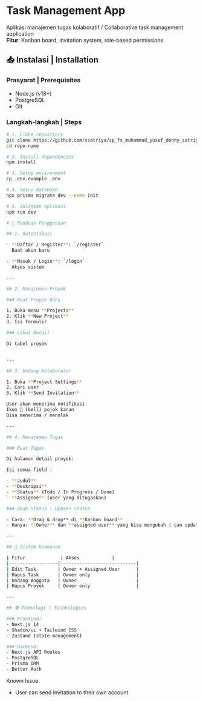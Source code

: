 # Task Management App

Aplikasi manajemen tugas kolaboratif / Collaborative task management application  
**Fitur**: Kanban board, invitation system, role-based permissions

## 📥 Instalasi | Installation

### Prasyarat | Prerequisites

- Node.js (v18+)
- PostgreSQL
- Git

### Langkah-langkah | Steps

```bash
# 1. Clone repository
git clone https://github.com/ssatriya/sp_fs_muhammad_yusuf_donny_satriyo.git
cd repo-name

# 2. Install dependencies
npm install

# 3. Setup environment
cp .env.example .env

# 4. Setup database
npx prisma migrate dev --name init

# 5. Jalankan aplikasi
npm run dev

# 🚀 Panduan Penggunaan

## 1. Autentikasi

- **Daftar / Register**: `/register`
  Buat akun baru

- **Masuk / Login**: `/login`
  Akses sistem

---

## 2. Manajemen Proyek

### Buat Proyek Baru

1. Buka menu **Projects**
2. Klik **New Project**
3. Isi formulir

### Lihat Detail

Di tabel proyek


---

## 3. Undang Kolaborator

1. Buka **Project Settings**
2. Cari user
3. Klik **Send Invitation**

User akan menerima notifikasi
Ikon 🔔 (bell) pojok kanan
Bisa menerima / menolak

---

## 4. Manajemen Tugas

### Buat Tugas

Di halaman detail proyek:

Isi semua field :

- **Judul**
- **Deskripsi**
- **Status** (Todo / In Progress / Done)
- **Assignee** (user yang ditugaskan)

### Ubah Status | Update Status

- Cara: **Drag & drop** di **Kanban board**
- Hanya: **Owner** dan **assigned user** yang bisa mengubah | can update

---

## 🔐 Sistem Keamanan

| Fitur             | Akses            |
|------------------|----------------------------|
| Edit Task        | Owner + Assigned User      |
| Hapus Task       | Owner only                 |
| Undang Anggota   | Owner                      |
| Hapus Proyek     | Owner only                 |

---

## 🛠 Teknologi | Technologies

### Frontend:
- Next.js 14
- Shadcn/ui + Tailwind CSS
- Zustand (state management)

### Backend:
- Next.js API Routes
- PostgreSQL
- Prisma ORM
- Better Auth
```

Known Issue

- User can send invitation to their own account
